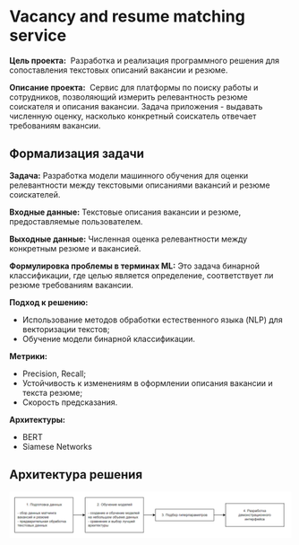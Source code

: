 # Vacancy and resume matching service

**Цель проекта:** 
Разработка и реализация программного решения для сопоставления текстовых описаний вакансии и резюме.

**Описание проекта:** 
Сервис для платформы по поиску работы и сотрудников, позволяющий измерить релевантность резюме соискателя и  описания вакансии. Задача приложения - выдавать численную оценку, насколько конкретный соискатель отвечает требованиям вакансии.

## Формализация задачи

**Задача:**
Разработка модели машинного обучения для оценки релевантности между текстовыми описаниями вакансий и резюме соискателей.

**Входные данные:** 
Текстовые описания вакансии и резюме, предоставляемые пользователем.

**Выходные данные:**
Численная оценка релевантности между конкретным резюме и вакансией.

**Формулировка проблемы в терминах ML:**
Это задача бинарной классификации, где целью является определение, соответствует ли резюме требованиям вакансии.

**Подход к решению:**
- Использование методов обработки естественного языка (NLP) для векторизации текстов;
- Обучение модели бинарной классификации.

**Метрики:**
- Precision, Recall;
- Устойчивость к изменениям в оформлении описания вакансии и текста резюме;
- Скорость предсказания.

**Архитектуры:**
- BERT
- Siamese Networks

## Архитектура решения
![Архитектура решения](https://github.com/ArinaOwl/vacancy_resume_matching/blob/main/architecture.png)
